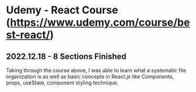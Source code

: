 # Udemy - React Course (https://www.udemy.com/course/best-react/)

## 2022.12.18 - 8 Sections Finished
Taking through the course above, I was able to learn what a systematic file organization is as well as basic concepts in React.js like Components, props, useState, component styling technique.
